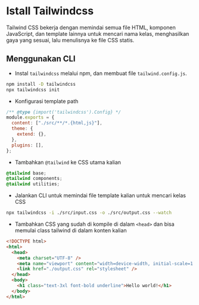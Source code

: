 # Istall Tailwindcss

Tailwind CSS bekerja dengan memindai semua file HTML, komponen JavaScript, dan template lainnya untuk mencari nama kelas, menghasilkan gaya yang sesuai, lalu menulisnya ke file CSS statis.

## Menggunakan CLI

- Instal `tailwindcss` melalui npm, dan membuat file `tailwind.config.js`.

```sh
npm install -D tailwindcss
npx tailwindcss init
```

- Konfigurasi template path

```js
/** @type {import('tailwindcss').Config} */
module.exports = {
  content: ["./src/**/*.{html,js}"],
  theme: {
    extend: {},
  },
  plugins: [],
};
```

- Tambahkan `@tailwind` ke CSS utama kalian

```css
@tailwind base;
@tailwind components;
@tailwind utilities;
```

- Jalankan CLI untuk memindai file template kalian untuk mencari kelas CSS

```sh
npx tailwindcss -i ./src/input.css -o ./src/output.css --watch
```

- Tambahkan CSS yang sudah di kompile di dalam `<head>` dan bisa memulai class tailwind di dalam konten kalian

```html
<!DOCTYPE html>
<html>
  <head>
    <meta charset="UTF-8" />
    <meta name="viewport" content="width=device-width, initial-scale=1.0" />
    <link href="./output.css" rel="stylesheet" />
  </head>
  <body>
    <h1 class="text-3xl font-bold underline">Hello world!</h1>
  </body>
</html>
```
